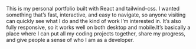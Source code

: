 This is my personal portfolio built with React and tailwind-css. I wanted something that’s fast, interactive, and easy to navigate, so anyone visiting can quickly see what I do and the kind of work I’m interested in. It’s also fully responsive, so it works well on both desktop and mobile.It’s basically a place where I can put all my coding projects together, share my progress, and give people a sense of who I am as a developer.
